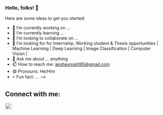 ### Hello, folks! 👋


Here are some ideas to get you started:

- 🔭 I’m currently working on ...
- 🌱 I’m currently learning ...
- 👯 I’m looking to collaborate on ...
- 🤔 I’m looking for for Internship, Working student & Thesis opportunities | Machine Learning | Deep Learning | Image Classification | Computer Vision |
- 💬 Ask me about ... anything
- 📫 How to reach me: [akshayrpatil95@gmail.com](akshayrpatil95@gmail.com)
- 😄 Pronouns: He/Him
- ⚡ Fun fact: ...
-->

## Connect with me:

[<img align="left" alt="akshayrpatil95 | LinkedIn" width="22px" src="https://cdn.jsdelivr.net/npm/simple-icons@v3/icons/linkedin.svg" />][linkedin]

<br />

[linkedin]: https://www.linkedin.com/in/akshay-r-patil/
